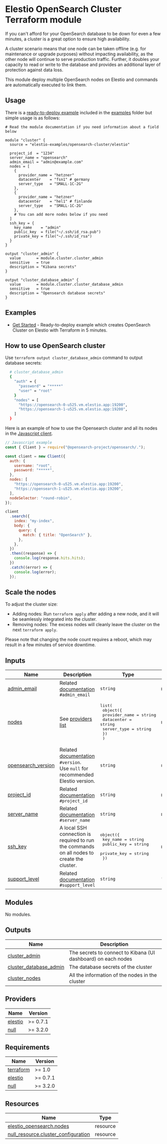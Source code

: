 <!-- BEGIN_TF_DOCS -->
# Elestio OpenSearch Cluster Terraform module

If you can't afford for your OpenSearch database to be down for even a few minutes, a cluster is a great option to ensure high availability.

A cluster scenario means that one node can be taken offline (e.g. for maintenance or upgrade purposes) without impacting availability, as the other node will continue to serve production traffic. Further, it doubles your capacity to read or write to the database and provides an additional layer of protection against data loss.



This module deploy multiple OpenSearch nodes on Elestio and commands are automatically executed to link them.

## Usage

There is a [ready-to-deploy example](https://github.com/elestio-examples/terraform-elestio-opensearch-cluster/tree/main/examples/get_started) included in the [examples](https://github.com/elestio-examples/terraform-elestio-opensearch-cluster/tree/main/examples) folder but simple usage is as follows:

```hcl
# Read the module documentation if you need information about a field below

module "cluster" {
  source = "elestio-examples/opensearch-cluster/elestio"

  project_id  = "1234"
  server_name = "opensearch"
  admin_email = "admin@example.com"
  nodes = [
    {
      provider_name = "hetzner"
      datacenter    = "fsn1" # germany
      server_type   = "SMALL-1C-2G"
    },
    {
      provider_name = "hetzner"
      datacenter    = "hel1" # finlande
      server_type   = "SMALL-1C-2G"
    },
    # You can add more nodes below if you need
  ]
  ssh_key = {
    key_name    = "admin"
    public_key  = file("~/.ssh/id_rsa.pub")
    private_key = file("~/.ssh/id_rsa")
  }
}

output "cluster_admin" {
  value       = module.cluster.cluster_admin
  sensitive   = true
  description = "Kibana secrets"
}

output "cluster_database_admin" {
  value       = module.cluster.cluster_database_admin
  sensitive   = true
  description = "Opensearch database secrets"
}
```

## Examples

- [Get Started](https://github.com/elestio-examples/terraform-elestio-opensearch-cluster/tree/main/examples/get_started) - Ready-to-deploy example which creates OpenSearch Cluster on Elestio with Terraform in 5 minutes.


## How to use OpenSearch cluster

Use `terraform output cluster_database_admin` command to output database secrets:

```bash
  # cluster_database_admin
  {
    "auth" = {
      "password" = "*****"
      "user" = "root"
    }
    "nodes" = [
      "https://opensearch-0-u525.vm.elestio.app:19200",
      "https://opensearch-1-u525.vm.elestio.app:19200",
    ]
  }
```

Here is an example of how to use the Opensearch cluster and all its nodes in the [Javascript client](https://opensearch.org/docs/latest/clients/javascript/index/).

```js
// Javascript example
const { Client } = require("@opensearch-project/opensearch/.");

const client = new Client({
  auth: {
    username: "root",
    password: "*****",
  },
  nodes: [
    "https://opensearch-0-u525.vm.elestio.app:19200",
    "https://opensearch-1-u525.vm.elestio.app:19200",
  ],
  nodeSelector: "round-robin",
});

client
  .search({
    index: "my-index",
    body: {
      query: {
        match: { title: "OpenSearch" },
      },
    },
  })
  .then((response) => {
    console.log(response.hits.hits);
  })
  .catch((error) => {
    console.log(error);
  });
```

## Scale the nodes

To adjust the cluster size:

- Adding nodes: Run `terraform apply` after adding a new node, and it will be seamlessly integrated into the cluster.
- Removing nodes: The excess nodes will cleanly leave the cluster on the next `terraform apply`.

Please note that changing the node count requires a reboot, which may result in a few minutes of service downtime.


## Inputs

| Name | Description | Type | Default | Required |
|------|-------------|------|---------|:--------:|
| <a name="input_admin_email"></a> [admin\_email](#input\_admin\_email) | Related [documentation](https://registry.terraform.io/providers/elestio/elestio/latest/docs/resources/opensearch#admin_email) `#admin_email` | `string` | n/a | yes |
| <a name="input_nodes"></a> [nodes](#input\_nodes) | See [providers list](https://registry.terraform.io/providers/elestio/elestio/latest/docs/guides/3_providers_datacenters_server_types) | <pre>list(<br>    object({<br>      provider_name = string<br>      datacenter    = string<br>      server_type   = string<br>    })<br>  )</pre> | n/a | yes |
| <a name="input_opensearch_version"></a> [opensearch\_version](#input\_opensearch\_version) | Related [documentation](https://registry.terraform.io/providers/elestio/elestio/latest/docs/resources/opensearch#version) `#version`.<br>Use `null` for recommended Elestio version. | `string` | `null` | no |
| <a name="input_project_id"></a> [project\_id](#input\_project\_id) | Related [documentation](https://registry.terraform.io/providers/elestio/elestio/latest/docs/resources/opensearch#project_id) `#project_id` | `string` | n/a | yes |
| <a name="input_server_name"></a> [server\_name](#input\_server\_name) | Related [documentation](https://registry.terraform.io/providers/elestio/elestio/latest/docs/resources/opensearch#server_name) `#server_name` | `string` | n/a | yes |
| <a name="input_ssh_key"></a> [ssh\_key](#input\_ssh\_key) | A local SSH connection is required to run the commands on all nodes to create the cluster. | <pre>object({<br>    key_name    = string<br>    public_key  = string<br>    private_key = string<br>  })</pre> | n/a | yes |
| <a name="input_support_level"></a> [support\_level](#input\_support\_level) | Related [documentation](https://registry.terraform.io/providers/elestio/elestio/latest/docs/resources/opensearch#support_level) `#support_level` | `string` | `"level1"` | no |
## Modules

No modules.
## Outputs

| Name | Description |
|------|-------------|
| <a name="output_cluster_admin"></a> [cluster\_admin](#output\_cluster\_admin) | The secrets to connect to Kibana (UI dashboard) on each nodes |
| <a name="output_cluster_database_admin"></a> [cluster\_database\_admin](#output\_cluster\_database\_admin) | The database secrets of the cluster |
| <a name="output_cluster_nodes"></a> [cluster\_nodes](#output\_cluster\_nodes) | All the information of the nodes in the cluster |
## Providers

| Name | Version |
|------|---------|
| <a name="provider_elestio"></a> [elestio](#provider\_elestio) | >= 0.7.1 |
| <a name="provider_null"></a> [null](#provider\_null) | >= 3.2.0 |
## Requirements

| Name | Version |
|------|---------|
| <a name="requirement_terraform"></a> [terraform](#requirement\_terraform) | >= 1.0 |
| <a name="requirement_elestio"></a> [elestio](#requirement\_elestio) | >= 0.7.1 |
| <a name="requirement_null"></a> [null](#requirement\_null) | >= 3.2.0 |
## Resources

| Name | Type |
|------|------|
| [elestio_opensearch.nodes](https://registry.terraform.io/providers/elestio/elestio/latest/docs/resources/opensearch) | resource |
| [null_resource.cluster_configuration](https://registry.terraform.io/providers/hashicorp/null/latest/docs/resources/resource) | resource |
<!-- END_TF_DOCS -->
